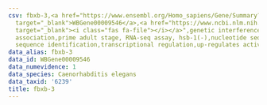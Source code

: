 ```yaml
---
csv: fbxb-3,<a href="https://www.ensembl.org/Homo_sapiens/Gene/Summary?db=core;g=WBGene00009546"
  target="_blank">WBGene00009546</a>,<a href="https://www.ncbi.nlm.nih.gov/pubmed/30894454"
  target="_blank"><i class="fas fa-file"></i></a>",genetic interference,functional
  association,prime adult stage, RNA-seq assay, hsb-1(-),nucleotide sequence identification,nucleotide
  sequence identification,transcriptional regulation,up-regulates activity
data_alias: fbxb-3
data_id: WBGene00009546
data_numevidence: 1
data_species: Caenorhabditis elegans
data_taxid: '6239'
title: fbxb-3
---
```

